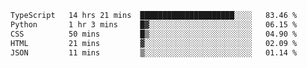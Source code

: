 <!--START_SECTION:waka-->

```txt
TypeScript   14 hrs 21 mins  █████████████████████░░░░   83.46 %
Python       1 hr 3 mins     █▓░░░░░░░░░░░░░░░░░░░░░░░   06.15 %
CSS          50 mins         █▒░░░░░░░░░░░░░░░░░░░░░░░   04.90 %
HTML         21 mins         ▓░░░░░░░░░░░░░░░░░░░░░░░░   02.09 %
JSON         11 mins         ▒░░░░░░░░░░░░░░░░░░░░░░░░   01.14 %
```

<!--END_SECTION:waka-->
